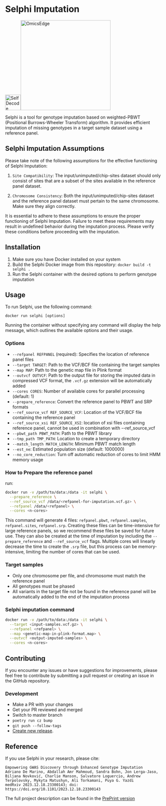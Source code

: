 # Selphi Imputation 

<img src="https://github.com/selfdecode/rd-imputation-selphi/blob/master/icons/SDBlueIcon.svg" alt="SelfDecode" style="width: 50px; height: auto;"><img src="https://github.com/selfdecode/rd-imputation-selphi/blob/master/icons/OmicsEdge-Logo.png" alt="OmicsEdge" style="width: 290px; height: auto;">

Selphi is a tool for genotype imputation based on weighted-PBWT (Positional Burrows-Wheeler Transform) algorithm. It provides efficient imputation of missing genotypes in a target sample dataset using a reference panel.

## Selphi Imputation Assumptions

Please take note of the following assumptions for the effective functioning of Selphi Imputation:

1. `Site Compatibility`: The input/unimputed/chip-sites dataset should only consist of sites that are a subset of the sites available in the reference panel dataset.

2. `Chromosome Consistency`: Both the input/unimputed/chip-sites dataset and the reference panel dataset must pertain to the same chromosome. Make sure they align correctly.

It is essential to adhere to these assumptions to ensure the proper functioning of Selphi Imputation. Failure to meet these requirements may result in undefined behavior during the imputation process. Please verify these conditions before proceeding with the imputation.

## Installation

1. Make sure you have Docker installed on your system
2. Build the Selphi Docker image from this repository: ` docker build -t selphi . `
3. Run the Selphi container with the desired options to perform genotype imputation

## Usage

To run Selphi, use the following command:

```
docker run selphi [options]
```

Running the container without specifying any command will display the help message, which outlines the available options and their usage.

### Options

- `--refpanel REFPANEL` (required): Specifies the location of reference panel files
- `--target TARGET`: Path to the VCF/BCF file containing the target samples
- `--map MAP`: Path to the genetic map file in Plink format
- `--outvcf OUTVCF`: Path to the output file for storing the imputed data in compressed VCF format, the `.vcf.gz` extension will be automatically added
- `--cores CORES`: Number of available cores for parallel processing (default: 1)
- `--prepare_reference`: Convert the reference panel to PBWT and SRP formats
- `--ref_source_vcf REF_SOURCE_VCF`: Location of the VCF/BCF file containing the reference panel
- `--ref_source_xsi REF_SOURCE_XSI`: location of xsi files containing reference panel, cannot be used in combination with --ref_source_vcf
- `--pbwt_path PBWT_PATH`: Path to the PBWT library
- `--tmp_path TMP_PATH`: Location to create a temporary directory
- `--match_length MATCH_LENGTH`: Minimum PBWT match length
- `--est_ne`: Estimated population size (default: 1000000)
- `--no_core_reduction`: Turn off automatic reduction of cores to limit HMM memory usage


### How to Prepare the reference panel
run:
```bash
docker run -v /path/to/data:/data -it selphi \
  --prepare_reference \
  --ref_source_vcf /data/<refpanel-for-imputation.vcf.gz> \
  --refpanel /data/<refpanel> \
  --cores <n-cores>
```

This command will generate 4 files: `refpanel.pbwt`, `refpanel.samples`, `refpanel.sites`, `refpanel.srp`. Creating these files can be time-intensive for large reference panels, so we recommend these files be saved for future use. They can also be created at the time of imputation by including the `--prepare_reference` and `--ref_source_vcf` flags.
Multiple cores will linearly decrease the time to create the `.srp` file, but this process can be memory-intensive, limiting the number of cores that can be used.

### Target samples

 - Only one chromosome per file, and chromosome must match the reference panel 
 - All genotypes must be phased
 - All variants in the target file not be found in the reference panel will be automatically added to the end of the imputation process

### Selphi imputation command
```bash
docker run -v /path/to/data:/data -it selphi \
  --target <input-samples.vcf.gz> \
  --refpanel <refpanel> \
  --map <genetic-map-in-plink-format.map> \
  --outvcf <output-imputed-samples> \
  --cores <n-cores>
```

## Contributing

If you encounter any issues or have suggestions for improvements, please feel free to contribute by submitting a pull request or creating an issue in the GitHub repository.

### Development

* Make a PR with your changes
* Get your PR reviewed and merged
* Switch to master branch
* `poetry run cz bump`
* `git push --follow-tags`
* [Create new release](https://github.com/selfdecode/rd-imputation-selphi/releases).

## Reference

If you use Selphi in your research, please cite:
```
Empowering GWAS Discovery through Enhanced Genotype Imputation
Adriano De Marino, Abdallah Amr Mahmoud, Sandra Bohn, Jon Lerga-Jaso, Biljana Novković, Charlie Manson, Salvatore Loguercio, Andrew Terpolovsky, Mykyta Matushyn, Ali Torkamani, Puya G. Yazdi
medRxiv 2023.12.18.23300143; doi: https://doi.org/10.1101/2023.12.18.23300143
```
The full project description can be found in the [PrePrint version](https://www.medrxiv.org/content/10.1101/2023.12.18.23300143v2)
